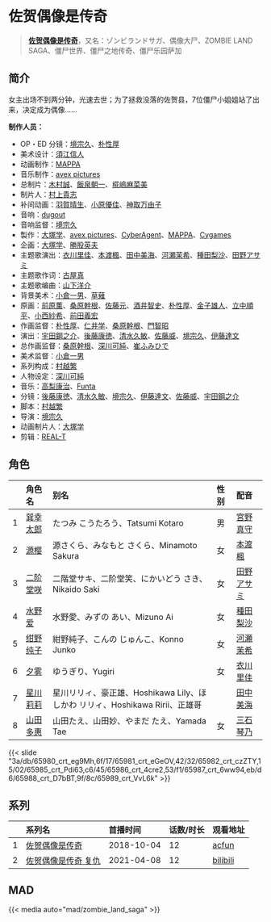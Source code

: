 # 佐贺偶像是传奇


> <u>**[佐贺偶像是传奇](https://bgm.tv/subject/252655)**</u>，又名：ゾンビランドサガ、偶像大尸、ZOMBIE LAND SAGA、僵尸世界、僵尸之地传奇、僵尸乐园萨加

## 简介

女主出场不到两分钟，光速去世；为了拯救没落的佐贺县，7位僵尸小姐姐站了出来，决定成为偶像……

**制作人员：**
- OP・ED 分镜：[境宗久](https://bgm.tv/person/6024)、[朴性厚](https://bgm.tv/person/22074)
- 美术设计：[須江信人](https://bgm.tv/person/11793)
- 动画制作：[MAPPA](https://bgm.tv/person/7357)
- 音乐制作：[avex pictures](https://bgm.tv/person/14945)
- 总制片：[木村誠](https://bgm.tv/person/15662)、[飯泉朝一](https://bgm.tv/person/48710)、[椛嶋麻菜美](https://bgm.tv/person/54847)
- 制片人：[村上貴志](https://bgm.tv/person/59875)
- 补间动画：[羽賀晴生](https://bgm.tv/person/48594)、[小原優佳](https://bgm.tv/person/56014)、[神取万由子](https://bgm.tv/person/55998)
- 音响：[dugout](https://bgm.tv/person/43769)
- 音响监督：[境宗久](https://bgm.tv/person/6024)
- 製作：[大塚学](https://bgm.tv/person/15800)、[avex pictures](https://bgm.tv/person/14945)、[CyberAgent](https://bgm.tv/person/49321)、[MAPPA](https://bgm.tv/person/7357)、[Cygames](https://bgm.tv/person/24925)
- 企画：[大塚学](https://bgm.tv/person/15800)、[勝股英夫](https://bgm.tv/person/2857)
- 主题歌演出：[衣川里佳](https://bgm.tv/person/21487)、[本渡楓](https://bgm.tv/person/19560)、[田中美海](https://bgm.tv/person/13683)、[河瀬茉希](https://bgm.tv/person/30531)、[種田梨沙](https://bgm.tv/person/8138)、[田野アサミ](https://bgm.tv/person/13493)
- 主题歌作词：[古屋真](https://bgm.tv/person/9910)
- 主题歌编曲：[山下洋介](https://bgm.tv/person/10704)
- 背景美术：[小倉一男](https://bgm.tv/person/11729)、[草薙](https://bgm.tv/person/5992)
- 原画：[前原薫](https://bgm.tv/person/33064)、[桑原幹根](https://bgm.tv/person/12165)、[佐藤元](https://bgm.tv/person/3260)、[酒井智史](https://bgm.tv/person/21200)、[朴性厚](https://bgm.tv/person/22074)、[金子雄人](https://bgm.tv/person/22286)、[立中順平](https://bgm.tv/person/40957)、[小西紗希](https://bgm.tv/person/24979)、[前田義宏](https://bgm.tv/person/25421)
- 作画监督：[朴性厚](https://bgm.tv/person/22074)、[仁井学](https://bgm.tv/person/21153)、[桑原幹根](https://bgm.tv/person/12165)、[門智昭](https://bgm.tv/person/3034)
- 演出：[宇田鋼之介](https://bgm.tv/person/291)、[後藤康徳](https://bgm.tv/person/26606)、[清水久敏](https://bgm.tv/person/26331)、[佐藤威](https://bgm.tv/person/35663)、[境宗久](https://bgm.tv/person/6024)、[伊藤達文](https://bgm.tv/person/2992)
- 总作画监督：[桑原幹根](https://bgm.tv/person/12165)、[深川可純](https://bgm.tv/person/14527)、[崔ふみひで](https://bgm.tv/person/3463)
- 美术监督：[小倉一男](https://bgm.tv/person/11729)
- 系列构成：[村越繁](https://bgm.tv/person/17931)
- 人物设定：[深川可純](https://bgm.tv/person/14527)
- 音乐：[高梨康治](https://bgm.tv/person/1120)、[Funta](https://bgm.tv/person/7159)
- 分镜：[後藤康徳](https://bgm.tv/person/26606)、[清水久敏](https://bgm.tv/person/26331)、[境宗久](https://bgm.tv/person/6024)、[伊藤達文](https://bgm.tv/person/2992)、[佐藤威](https://bgm.tv/person/35663)、[宇田鋼之介](https://bgm.tv/person/291)
- 脚本：[村越繁](https://bgm.tv/person/17931)
- 导演：[境宗久](https://bgm.tv/person/6024)
- 动画制片人：[大塚学](https://bgm.tv/person/15800)
- 剪辑：[REAL-T](https://bgm.tv/person/46772)

## 角色

|     |   角色名   |   别名  | 性别 |  配音  |
|:--- |:------  |:----      |:---  |:--   |
| 1 | [巽幸太郎](https://bgm.tv/character/65980) | たつみ こうたろう、Tatsumi Kotaro | 男 | [宮野真守](https://bgm.tv/person/4697) |
| 2 | [源樱](https://bgm.tv/character/65981) | 源さくら、みなもと さくら、Minamoto Sakura | 女 | [本渡楓](https://bgm.tv/person/19560) |
| 3 | [二阶堂咲](https://bgm.tv/character/65982) | 二階堂サキ、二阶堂笑、にかいどう さき、Nikaido Saki | 女 | [田野アサミ](https://bgm.tv/person/13493) |
| 4 | [水野爱](https://bgm.tv/character/65985) | 水野愛、みずの あい、Mizuno Ai | 女 | [種田梨沙](https://bgm.tv/person/8138) |
| 5 | [绀野纯子](https://bgm.tv/character/65986) | 紺野純子、こんの じゅんこ、Konno Junko | 女 | [河瀬茉希](https://bgm.tv/person/30531) |
| 6 | [夕雾](https://bgm.tv/character/65987) | ゆうぎり、Yugiri | 女 | [衣川里佳](https://bgm.tv/person/21487) |
| 7 | [星川莉莉](https://bgm.tv/character/65988) | 星川リリィ、豪正雄、Hoshikawa Lily、ほしかわ リリィ、Hoshikawa Ririi、正雄哥 |  | [田中美海](https://bgm.tv/person/13683) |
| 8 | [山田多惠](https://bgm.tv/character/65989) | 山田たえ、山田妙、やまだ たえ、Yamada Tae | 女 | [三石琴乃](https://bgm.tv/person/3918) |

{{< slide "3a/db/65980_crt_eg9Mh,6f/17/65981_crt_eGeOV,42/32/65982_crt_czZTY,15/02/65985_crt_Pdi63,c6/45/65986_crt_4cre2,53/f1/65987_crt_6ww94,eb/d6/65988_crt_D7bBT,9f/8c/65989_crt_VvL6k" >}}

## 系列

|     |   系列名   |   首播时间  | 话数/时长  | 观看地址 |
|:---  |:------    |:----      |:---       |:---  |
| 1 |[佐贺偶像是传奇](https://bgm.tv/subject/252655)| 2018-10-04 | 12 | [acfun](https://www.acfun.cn/bangumi/aa5022161_36199_325837)  |
| 2 |[佐贺偶像是传奇 复仇](https://bgm.tv/subject/287488)| 2021-04-08 | 12 | [bilibili](https://www.bilibili.com/bangumi/play/ep399472)  |


## MAD

{{< media  auto="mad/zombie_land_saga"  >}}
